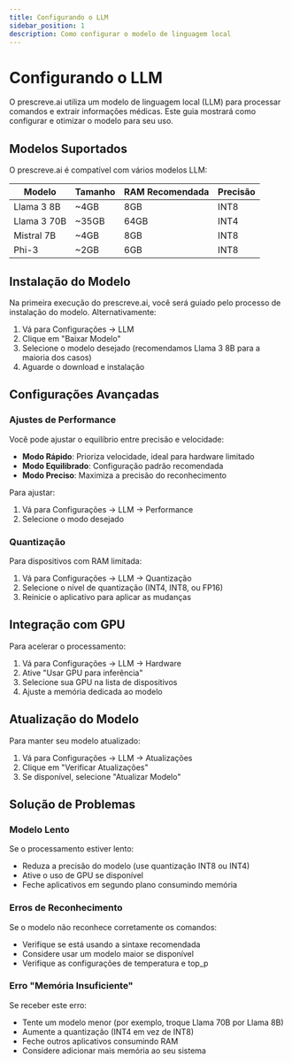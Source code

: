 ```yaml
---
title: Configurando o LLM
sidebar_position: 1
description: Como configurar o modelo de linguagem local
---
```


# Configurando o LLM

O prescreve.ai utiliza um modelo de linguagem local (LLM) para processar comandos e extrair informações médicas. Este guia mostrará como configurar e otimizar o modelo para seu uso.

## Modelos Suportados

O prescreve.ai é compatível com vários modelos LLM:

| Modelo | Tamanho | RAM Recomendada | Precisão |
|--------|---------|-----------------|----------|
| Llama 3 8B | ~4GB | 8GB | INT8 |
| Llama 3 70B | ~35GB | 64GB | INT4 |
| Mistral 7B | ~4GB | 8GB | INT8 |
| Phi-3 | ~2GB | 6GB | INT8 |

## Instalação do Modelo

Na primeira execução do prescreve.ai, você será guiado pelo processo de instalação do modelo. Alternativamente:

1. Vá para Configurações → LLM
2. Clique em "Baixar Modelo"
3. Selecione o modelo desejado (recomendamos Llama 3 8B para a maioria dos casos)
4. Aguarde o download e instalação

## Configurações Avançadas

### Ajustes de Performance

Você pode ajustar o equilíbrio entre precisão e velocidade:

- **Modo Rápido**: Prioriza velocidade, ideal para hardware limitado
- **Modo Equilibrado**: Configuração padrão recomendada
- **Modo Preciso**: Maximiza a precisão do reconhecimento

Para ajustar:
1. Vá para Configurações → LLM → Performance
2. Selecione o modo desejado

### Quantização

Para dispositivos com RAM limitada:

1. Vá para Configurações → LLM → Quantização
2. Selecione o nível de quantização (INT4, INT8, ou FP16)
3. Reinicie o aplicativo para aplicar as mudanças

## Integração com GPU

Para acelerar o processamento:

1. Vá para Configurações → LLM → Hardware
2. Ative "Usar GPU para inferência"
3. Selecione sua GPU na lista de dispositivos
4. Ajuste a memória dedicada ao modelo

## Atualização do Modelo

Para manter seu modelo atualizado:

1. Vá para Configurações → LLM → Atualizações
2. Clique em "Verificar Atualizações"
3. Se disponível, selecione "Atualizar Modelo"

## Solução de Problemas

### Modelo Lento

Se o processamento estiver lento:
- Reduza a precisão do modelo (use quantização INT8 ou INT4)
- Ative o uso de GPU se disponível
- Feche aplicativos em segundo plano consumindo memória

### Erros de Reconhecimento

Se o modelo não reconhece corretamente os comandos:
- Verifique se está usando a sintaxe recomendada
- Considere usar um modelo maior se disponível
- Verifique as configurações de temperatura e top_p

### Erro "Memória Insuficiente"

Se receber este erro:
- Tente um modelo menor (por exemplo, troque Llama 70B por Llama 8B)
- Aumente a quantização (INT4 em vez de INT8)
- Feche outros aplicativos consumindo RAM
- Considere adicionar mais memória ao seu sistema
